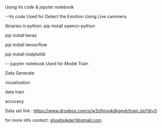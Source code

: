 Using Vs code & jupyter notebook

--Vs code Used for Detect the Emotion Using Live cammera.

libraries in python:
  pip install opencv-python
  
  pip install keras
  
  pip install tensorflow
  
  pip install matplotlib

-- jupyter notebook Used for 
  Model Train
  
  Data Generate
  
  visualization 
  
  data train
  
  accuracy

Data set link : https://www.dropbox.com/s/w3zlhing4dkgeyb/train.zip?dl=0

for more info contect: shoebsikder1@gmail.com
